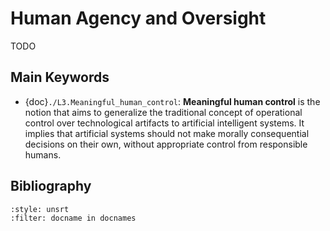 # Human Agency and Oversight

TODO

## Main Keywords

- {doc}`./L3.Meaningful_human_control`: **Meaningful human control** is the notion that aims to generalize the traditional concept of operational control over technological artifacts to artificial intelligent systems. It implies that artificial systems should not make morally consequential decisions on their own, without appropriate control from responsible humans.

## Bibliography

```{bibliography}
:style: unsrt
:filter: docname in docnames
```


